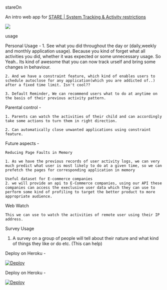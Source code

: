 
stareOn

An intro web app for [STARE | System Tracking & Activity restrictions](https://github.com/dbads/stare/)

<img src="Stare/static/img/sd3.png/">

usage 

Personal Usage - 
	1. See what you did throughout the day or (daily,weekly and monthly application usage). Because you kind of forget what all activities you did, whether it was expected or some unnecessary usage. So Yeah.. Its kind of awesome that you can now track urself and bring some changes in behaviour.

	2. And we have a constraint feature, which kind of enables users to schedule autoclose for any application(which you are addicted of..) after a fixed time limit. Isn't cool??

	3. Default Reminder, We can recommend users what to do at anytime on the basis of their previous activity pattern.

	
Parental control - 

	1. Parents can watch the activities of their child and can accordingly take some actions to turn them in right direction.  
	
	2. Can automatically close unwanted applications using constraint feature.



Future aspects - 

	Reducing Page Faults in Memory 

	1. As we have the previous records of user activity logs, we can very much predict what user is most likely to do at a given time, so we can prefetch the pages for corresponding application in memory
	
	Useful dataset for E-commerce companies
	2. we will provide an api to E-Commerce companies, using our API these companies can access the execlusive user data which they can use to perform some kind of profiling to target the better product to more appropriate audience.


Web Watch
	
	This we can use to watch the activities of remote user using their IP address.


Survey Usage

1. A survey on a group of people will tell about their nature and what kind of things they like or do etc. (This can help)














Deploy on Heroku - 

[![Deploy](https://www.herokucdn.com/deploy/button.svg)](https://heroku.com/deploy)












Deploy on Heroku - 

[![Deploy](https://www.herokucdn.com/deploy/button.svg)](https://heroku.com/deploy)

